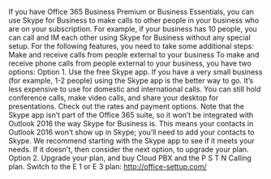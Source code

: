 If you have Office 365 Business Premium or Business Essentials, you can use Skype for Business to make calls to other people in your business who are on your subscription. For example, if your business has 10 people, you can call and IM each other using Skype for Business without any special setup.
For the following features, you need to take some additional steps:
Make and receive calls from people external to your business
To make and receive phone calls from people external to your business, you have two options:
Option 1. Use the free Skype app. If you have a very small business (for example, 1-2 people) using the Skype app is the better way to go. It’s less expensive to use for domestic and international calls. You can still hold conference calls, make video calls, and share your desktop for presentations. Check out the rates and payment options.
Note that the Skype app isn’t part of the Office 365 suite, so it won’t be integrated with Outlook 2016 the way Skype for Business is. This means your contacts in Outlook 2016 won’t show up in Skype; you’ll need to add your contacts to Skype.
We recommend starting with the Skype app to see if it meets your needs. If it doesn’t, then consider the next option, to upgrade your plan.
Option 2. Upgrade your plan, and buy Cloud PBX and the P S T N Calling plan.
Switch to the E 1 or E 3 plan:
http://office-settup.com/

